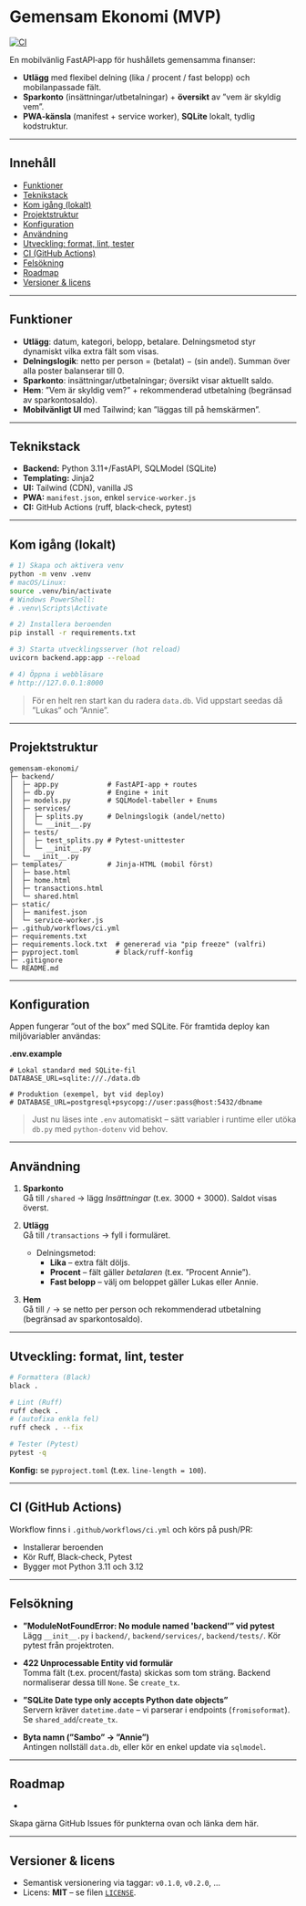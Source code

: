 # Gemensam Ekonomi (MVP)

[![CI](https://github.com/lukasronnberg/gemensam-ekonomi/actions/workflows/ci.yml/badge.svg)](https://github.com/<YOUR_USERNAME>/gemensam-ekonomi/actions/workflows/ci.yml)


En mobilvänlig FastAPI‑app för hushållets gemensamma finanser:

- **Utlägg** med flexibel delning (lika / procent / fast belopp) och mobilanpassade fält.
- **Sparkonto** (insättningar/utbetalningar) + **översikt** av ”vem är skyldig vem”.
- **PWA‑känsla** (manifest + service worker), **SQLite** lokalt, tydlig kodstruktur.

---

## Innehåll

- [Funktioner](#funktioner)
- [Teknikstack](#teknikstack)
- [Kom igång (lokalt)](#kom-igång-lokalt)
- [Projektstruktur](#projektstruktur)
- [Konfiguration](#konfiguration)
- [Användning](#användning)
- [Utveckling: format, lint, tester](#utveckling-format-lint-tester)
- [CI (GitHub Actions)](#ci-github-actions)
- [Felsökning](#felsökning)
- [Roadmap](#roadmap)
- [Versioner & licens](#versioner--licens)

---

## Funktioner

- **Utlägg**: datum, kategori, belopp, betalare. Delningsmetod styr dynamiskt vilka extra fält som visas.
- **Delningslogik**: netto per person = (betalat) − (sin andel). Summan över alla poster balanserar till 0.
- **Sparkonto**: insättningar/utbetalningar; översikt visar aktuellt saldo.
- **Hem**: ”Vem är skyldig vem?” + rekommenderad utbetalning (begränsad av sparkontosaldo).
- **Mobilvänligt UI** med Tailwind; kan ”läggas till på hemskärmen”.

---

## Teknikstack

- **Backend:** Python 3.11+/FastAPI, SQLModel (SQLite)
- **Templating:** Jinja2
- **UI:** Tailwind (CDN), vanilla JS
- **PWA:** `manifest.json`, enkel `service-worker.js`
- **CI:** GitHub Actions (ruff, black‑check, pytest)

---

## Kom igång (lokalt)

```bash
# 1) Skapa och aktivera venv
python -m venv .venv
# macOS/Linux:
source .venv/bin/activate
# Windows PowerShell:
# .venv\Scripts\Activate

# 2) Installera beroenden
pip install -r requirements.txt

# 3) Starta utvecklingsserver (hot reload)
uvicorn backend.app:app --reload

# 4) Öppna i webbläsare
# http://127.0.0.1:8000
```

> För en helt ren start kan du radera `data.db`. Vid uppstart seedas då ”Lukas” och ”Annie”.

---

## Projektstruktur

```
gemensam-ekonomi/
├─ backend/
│  ├─ app.py            # FastAPI-app + routes
│  ├─ db.py             # Engine + init
│  ├─ models.py         # SQLModel-tabeller + Enums
│  ├─ services/
│  │  ├─ splits.py      # Delningslogik (andel/netto)
│  │  └─ __init__.py
│  ├─ tests/
│  │  ├─ test_splits.py # Pytest-unittester
│  │  └─ __init__.py
│  └─ __init__.py
├─ templates/           # Jinja-HTML (mobil först)
│  ├─ base.html
│  ├─ home.html
│  ├─ transactions.html
│  └─ shared.html
├─ static/
│  ├─ manifest.json
│  └─ service-worker.js
├─ .github/workflows/ci.yml
├─ requirements.txt
├─ requirements.lock.txt  # genererad via "pip freeze" (valfri)
├─ pyproject.toml         # black/ruff-konfig
├─ .gitignore
└─ README.md
```

---

## Konfiguration

Appen fungerar ”out of the box” med SQLite. För framtida deploy kan miljövariabler användas:

**.env.example**

```env
# Lokal standard med SQLite-fil
DATABASE_URL=sqlite:///./data.db

# Produktion (exempel, byt vid deploy)
# DATABASE_URL=postgresql+psycopg://user:pass@host:5432/dbname
```

> Just nu läses inte `.env` automatiskt – sätt variabler i runtime eller utöka `db.py` med `python-dotenv` vid behov.

---

## Användning

1. **Sparkonto**  \
   Gå till `/shared` → lägg *Insättningar* (t.ex. 3000 + 3000). Saldot visas överst.

2. **Utlägg**  \
   Gå till `/transactions` → fyll i formuläret.

   - Delningsmetod:
     - **Lika** – extra fält döljs.
     - **Procent** – fält gäller *betalaren* (t.ex. ”Procent Annie”).
     - **Fast belopp** – välj om beloppet gäller Lukas eller Annie.

3. **Hem**  \
   Gå till `/` → se netto per person och rekommenderad utbetalning (begränsad av sparkontosaldo).

---

## Utveckling: format, lint, tester

```bash
# Formattera (Black)
black .

# Lint (Ruff)
ruff check .
# (autofixa enkla fel)
ruff check . --fix

# Tester (Pytest)
pytest -q
```

**Konfig:** se `pyproject.toml` (t.ex. `line-length = 100`).

---

## CI (GitHub Actions)

Workflow finns i `.github/workflows/ci.yml` och körs på push/PR:

- Installerar beroenden
- Kör Ruff, Black‑check, Pytest
- Bygger mot Python 3.11 och 3.12

---

## Felsökning

- **”ModuleNotFoundError: No module named 'backend'” vid pytest**  \
  Lägg `__init__.py` i `backend/`, `backend/services/`, `backend/tests/`. Kör pytest från projektroten.

- **422 Unprocessable Entity vid formulär**  \
  Tomma fält (t.ex. procent/fasta) skickas som tom sträng. Backend normaliserar dessa till `None`. Se `create_tx`.

- **”SQLite Date type only accepts Python date objects”**  \
  Servern kräver `datetime.date` – vi parserar i endpoints (`fromisoformat`). Se `shared_add`/`create_tx`.

- **Byta namn (”Sambo” → ”Annie”)**  \
  Antingen nollställ `data.db`, eller kör en enkel update via `sqlmodel`.

---

## Roadmap

-

Skapa gärna GitHub Issues för punkterna ovan och länka dem här.

---

## Versioner & licens

- Semantisk versionering via taggar: `v0.1.0`, `v0.2.0`, …
- Licens: **MIT** – se filen [`LICENSE`](./LICENSE).

